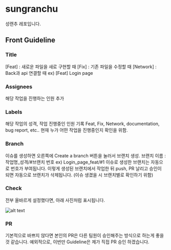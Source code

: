 # sungranchu

성랜추 레포입니다.

## Front Guideline

### Title

[Feat] : 새로운 파일을 새로 구현할 때
[Fix] : 기존 파일을 수정할 때
[Network] : Back과 api 연결할 때
ex) [Feat] Login page

### Assignees

해당 작업을 진행하는 인원 추가

### Labels

해당 작업의 성격, 작업 진행중인 인원 기록
Feat, Fix, Network, documentation, bug report, etc..
현재 누가 어떤 작업을 진행중인지 확인을 위함.

### Branch

이슈를 생성하면 오른쪽에 Create a branch 버튼을 눌러서 브랜치 생성.
브랜치 이름 : 작업명\_성격/#브랜치 번호
ex) Login_page_feat/#1
이슈로 생성한 브랜치는 자동으로 번호가 부여됩니다.
이렇게 생성된 브랜치에서 작업한 뒤 push, PR 날리고 승인이 되면 자동으로 브랜치가 삭제됩니다.
(이슈 생겼을 시 브랜치별로 확인하기 위함)

### Check

전부 올바르게 설정했다면, 아래 사진처럼 표시됩니다.

![alt text](image.png)

### PR

기본적으로 바쁘지 않다면 본인의 PR은
다른 팀원이 승인해주는 방식으로 하는게 좋을 것 같습니다.
예외적으로, 이번만 Guideline은 제가 직접 PR 승인 하겠습니다.
